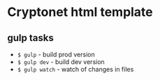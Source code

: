 # Cryptonet html template

## gulp tasks
- `$ gulp` - build prod version
- `$ gulp dev` - build dev version
- `$ gulp watch` - watch of changes in files